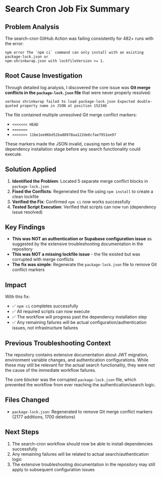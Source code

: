 # Search Cron Job Fix Summary

## Problem Analysis

The search-cron GitHub Action was failing consistently for 482+ runs with the error:

```
npm error The `npm ci` command can only install with an existing package-lock.json or
npm-shrinkwrap.json with lockfileVersion >= 1.
```

## Root Cause Investigation

Through detailed log analysis, I discovered the core issue was **Git merge conflicts in the `package-lock.json` file** that were never properly resolved:

```
verbose shrinkwrap failed to load package-lock.json Expected double-quoted property name in JSON at position 152346
```

The file contained multiple unresolved Git merge conflict markers:
- `<<<<<<< HEAD`
- `=======`
- `>>>>>>> 11be1ee06bd52ba88978aa122de6cfae7951ee97`

These markers made the JSON invalid, causing npm to fail at the dependency installation stage before any search functionality could execute.

## Solution Applied

1. **Identified the Problem**: Located 5 separate merge conflict blocks in `package-lock.json`
2. **Fixed the Conflicts**: Regenerated the file using `npm install` to create a clean lockfile
3. **Verified the Fix**: Confirmed `npm ci` now works successfully
4. **Tested Script Execution**: Verified that scripts can now run (dependency issue resolved)

## Key Findings

- **This was NOT an authentication or Supabase configuration issue** as suggested by the extensive troubleshooting documentation in the repository
- **This was NOT a missing lockfile issue** - the file existed but was corrupted with merge conflicts
- **The fix was simple**: Regenerate the `package-lock.json` file to remove Git conflict markers

## Impact

With this fix:
- ✅ `npm ci` completes successfully
- ✅ All required scripts can now execute
- ✅ The workflow will progress past the dependency installation step
- ✅ Any remaining failures will be actual configuration/authentication issues, not infrastructure failures

## Previous Troubleshooting Context

The repository contains extensive documentation about JWT migration, environment variable changes, and authentication configurations. While these may still be relevant for the actual search functionality, they were not the cause of the immediate workflow failures.

The core blocker was the corrupted `package-lock.json` file, which prevented the workflow from ever reaching the authentication/search logic.

## Files Changed

- `package-lock.json`: Regenerated to remove Git merge conflict markers (2177 additions, 1700 deletions)

## Next Steps

1. The search-cron workflow should now be able to install dependencies successfully
2. Any remaining failures will be related to actual search/authentication logic
3. The extensive troubleshooting documentation in the repository may still apply to subsequent configuration issues
